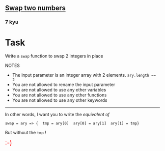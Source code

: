 <h2><a href=https://www.codewars.com/kata/586ed14c35396d912100049a/train/javascript target="_blank">Swap two numbers</a></h2><h3>7 kyu</h3><h1 id="task">Task</h1><p>Write a <code>swap</code> function to swap 2 integers in place</p><p>NOTES</p><ul><li>The input parameter is an integer array with 2 elements. <code>ary.length == 2</code></li><li>You are not allowed to rename the input parameter</li><li>You are not allowed to use any other variables </li><li>You are not allowed to use any other functions</li><li>You are not allowed to use any other keywords</li></ul><hr><p>In other words, I want you to write the <em>equivalent of</em></p><pre><code>swap = ary =&gt; {  tmp = ary[0]  ary[0] = ary[1]  ary[1] = tmp}</code></pre><p>But without the <code>tmp</code> !</p><div style="color:red;font-size:20px;">:-)</div>